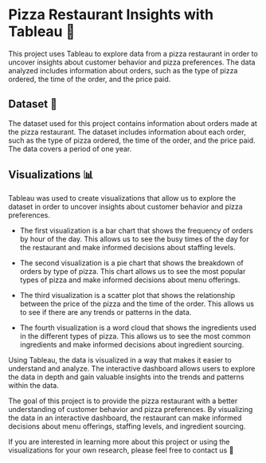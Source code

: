 # Pizza Restaurant Insights with Tableau 🍕
This project uses Tableau to explore data from a pizza restaurant in order to uncover insights about customer behavior and pizza preferences. The data analyzed includes information about orders, such as the type of pizza ordered, the time of the order, and the price paid.

## Dataset 🔢
The dataset used for this project contains information about orders made at the pizza restaurant. The dataset includes information about each order, such as the type of pizza ordered, the time of the order, and the price paid. The data covers a period of one year.

## Visualizations 📊
Tableau was used to create visualizations that allow us to explore the dataset in order to uncover insights about customer behavior and pizza preferences.

- The first visualization is a bar chart that shows the frequency of orders by hour of the day. This allows us to see the busy times of the day for the restaurant and make informed decisions about staffing levels.

- The second visualization is a pie chart that shows the breakdown of orders by type of pizza. This chart allows us to see the most popular types of pizza and make informed decisions about menu offerings.

- The third visualization is a scatter plot that shows the relationship between the price of the pizza and the time of the order. This allows us to see if there are any trends or patterns in the data.

- The fourth visualization is a word cloud that shows the ingredients used in the different types of pizza. This allows us to see the most common ingredients and make informed decisions about ingredient sourcing.

Using Tableau, the data is visualized in a way that makes it easier to understand and analyze. The interactive dashboard allows users to explore the data in depth and gain valuable insights into the trends and patterns within the data.

The goal of this project is to provide the pizza restaurant with a better understanding of customer behavior and pizza preferences. By visualizing the data in an interactive dashboard, the restaurant can make informed decisions about menu offerings, staffing levels, and ingredient sourcing.

If you are interested in learning more about this project or using the visualizations for your own research, please feel free to contact us 🍕